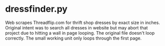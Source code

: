# dressfinder.py
Web scrapes Threadflip.com for thrift shop dresses by exact size in inches. Original intent was to search all dresses in website but may abort that project due to hitting a wall in page looping. The original file doesn't loop correctly. The small working unit only loops through the first page. 
